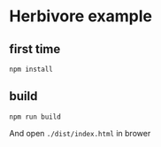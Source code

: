 # Herbivore example

## first time
```shell
npm install
```

## build
```shell
npm run build
```

And open `./dist/index.html` in brower
